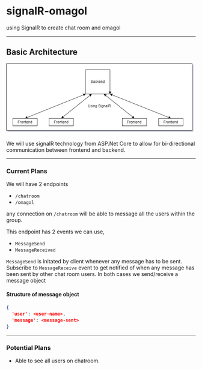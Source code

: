# signalR-omagol
using SignalR to create chat room and omagol

---
## Basic Architecture

![Basic Architecure](/basic-architecture.png)

We will use signalR technology from ASP.Net Core to allow for bi-directional communication between frontend and backend.

---
### Current Plans

We will have 2 endpoints
- `/chatroom`
- `/omagol`

any connection on `/chatroom` will be able to message all the users within the group.

This endpoint has 2 events we can use,
- `MessageSend`
- `MessageReceived`

`MessageSend` is initated by client whenever any message has to be sent.
Subscribe to `MessageReceive` event to get notified of when any message has been sent by other chat room users.
In both cases we send/receive a message object
#### Structure of message object
```json
{
  'user': <user-name>,
  'message': <message-sent>
}
```

---
### Potential Plans

- Able to see all users on chatroom.